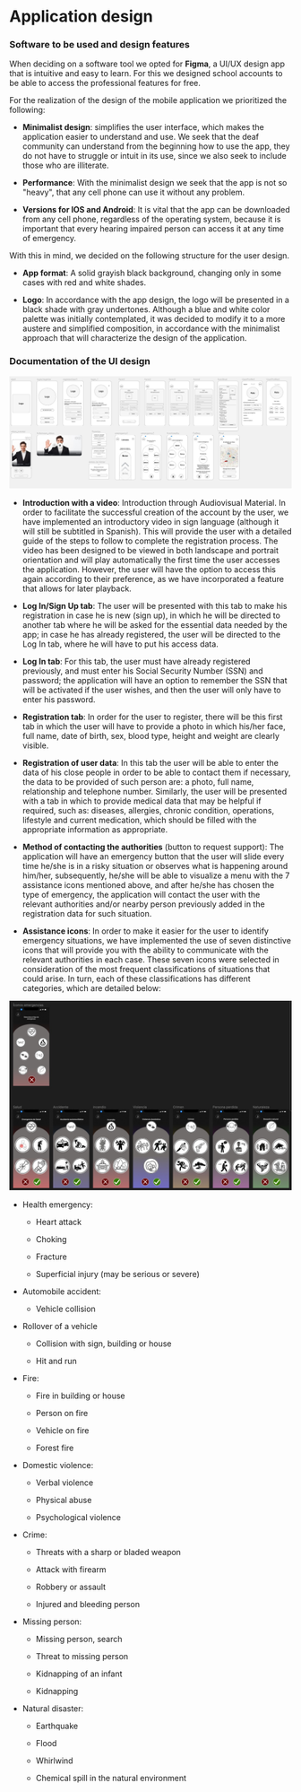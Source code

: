 # Application design 

### Software to be used and design features 

When deciding on a software tool we opted for **Figma**, a UI/UX design app that is intuitive and easy to learn. For this we designed school accounts to be able to access the professional features for free.  

For the realization of the design of the mobile application we prioritized the following: 

- **Minimalist design**: simplifies the user interface, which makes the application easier to understand and use. We seek that the deaf community can understand from the beginning how to use the app, they do not have to struggle or intuit in its use, since we also seek to include those who are illiterate. 

- **Performance**: With the minimalist design we seek that the app is not so "heavy", that any cell phone can use it without any problem. 

- **Versions for IOS and Android**: It is vital that the app can be downloaded from any cell phone, regardless of the operating system, because it is important that every hearing impaired person can access it at any time of emergency.

With this in mind, we decided on the following structure for the user design. 

- **App format**:  A solid grayish black background, changing only in some cases with red and white shades. 

- **Logo**:  In accordance with the app design, the logo will be presented in a black shade with gray undertones. Although a blue and white color palette was initially contemplated, it was decided to modify it to a more austere and simplified composition, in accordance with the minimalist approach that will characterize the design of the application.


### Documentation of the UI design

<p align="center">
  <img src="Assets/low-fidelity model.jpeg">
</p>

- **Introduction with a video**: Introduction through Audiovisual Material. In order to facilitate the successful creation of the account by the user, we have implemented an introductory video in sign language (although it will still be subtitled in Spanish). This will provide the user with a detailed guide of the steps to follow to complete the registration process. The video has been designed to be viewed in both landscape and portrait orientation and will play automatically the first time the user accesses the application. However, the user will have the option to access this again according to their preference, as we have incorporated a feature that allows for later playback. 

- **Log In/Sign Up tab**:  The user will be presented with this tab to make his registration in case he is new (sign up), in which he will be directed to another tab where he will be asked for the essential data needed by the app; in case he has already registered, the user will be directed to the Log In tab, where he will have to put his access data.  

- **Log In tab**: For this tab, the user must have already registered previously, and must enter his Social Security Number (SSN) and password; the application will have an option to remember the SSN that will be activated if the user wishes, and then the user will only have to enter his password.  

- **Registration tab**: In order for the user to register, there will be this first tab in which the user will have to provide a photo in which his/her face, full name, date of birth, sex, blood type, height and weight are clearly visible.  

- **Registration of user data**:  In this tab the user will be able to enter the data of his close people in order to be able to contact them if necessary, the data to be provided of such person are: a photo, full name, relationship and telephone number.  Similarly, the user will be presented with a tab in which to provide medical data that may be helpful if required, such as: diseases, allergies, chronic condition, operations, lifestyle and current medication, which should be filled with the appropriate information as appropriate.    

- **Method of contacting the authorities** (button to request support): The application will have an emergency button that the user will slide every time he/she is in a risky situation or observes what is happening around him/her, subsequently, he/she will be able to visualize a menu with the 7 assistance icons mentioned above, and after he/she has chosen the type of emergency, the application will contact the user with the relevant authorities and/or nearby person previously added in the registration data for such situation.  

- **Assistance icons**: In order to make it easier for the user to identify emergency situations, we have implemented the use of seven distinctive icons that will provide you with the ability to communicate with the relevant authorities in each case. These seven icons were selected in consideration of the most frequent classifications of situations that could arise. In turn, each of these classifications has different categories, which are detailed below: 

<p align="center">
  <img src="Assets/Icons.jpeg">
</p>

- Health emergency:  

	- Heart attack 

	- Choking 

	- Fracture 

	- Superficial injury (may be serious or severe) 

- Automobile accident: 

	- Vehicle collision 

- Rollover of a vehicle 

	- Collision with sign, building or house 

	- Hit and run 

- Fire: 

	- Fire in building or house 

	- Person on fire 

	- Vehicle on fire 

	- Forest fire 

- Domestic violence: 

	- Verbal violence 

	- Physical abuse 

	- Psychological violence 

- Crime: 

	- Threats with a sharp or bladed weapon 

	- Attack with firearm 

	- Robbery or assault 

	- Injured and bleeding person 

- Missing person: 

	- Missing person, search 

	- Threat to missing person 

	- Kidnapping of an infant 

	- Kidnapping 

- Natural disaster: 

	- Earthquake 

	- Flood 

	- Whirlwind 

	- Chemical spill in the natural environment
